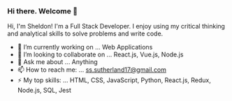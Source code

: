 ### Hi there. Welcome 👋
Hi, I'm Sheldon! I'm a Full Stack Developer. I enjoy using my critical thinking and analytical skills to solve problems and write code.


- 🔭 I’m currently working on ... Web Applications
- 👯 I’m looking to collaborate on ... React.js, Vue.js, Node.js
- 💬 Ask me about ... Anything 
- 📫 How to reach me: ... ss.sutherland17@gmail.com
- ⚡ My top skills: ... HTML, CSS, JavaScript, Python, React.js, Redux, Node.js, SQL, Jest

